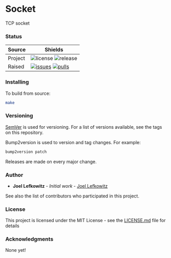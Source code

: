 # Socket

TCP socket

### Status

| Source     | Shields                                                        |
| ---------- | -------------------------------------------------------------- |
| Project    | ![license][license] ![release][release]                        |
| Raised     | [![issues][issues]][issues_link] [![pulls][pulls]][pulls_link] |

### Installing

To build from source:

```bash
make
```

### Versioning

[SemVer](http://semver.org/) is used for versioning. For a list of versions available, see the tags on this repository.

Bump2version is used to version and tag changes.
For example:

```bash
bump2version patch
```

Releases are made on every major change.

### Author

- **Joel Lefkowitz** - _Initial work_ - [Joel Lefkowitz](https://github.com/JoelLefkowitz)

See also the list of contributors who participated in this project.

### License

This project is licensed under the MIT License - see the [LICENSE.md](LICENSE.md) file for details

### Acknowledgments

None yet!

<!--- Table links --->

[license]: https://img.shields.io/github/license/joellefkowitz/socket
[release]: https://img.shields.io/github/v/tag/joellefkowitz/socket
[issues]: https://img.shields.io/github/issues/joellefkowitz/socket "Issues"
[issues_link]: https://github.com/JoelLefkowitz/socket/issues
[pulls]: https://img.shields.io/github/issues-pr/joellefkowitz/socket "Pull requests"
[pulls_link]: https://github.com/JoelLefkowitz/socket/pulls

[example_gif]: https://github.com/JoelLefkowitz/socket/raw/master/preview.gif "Example usage"